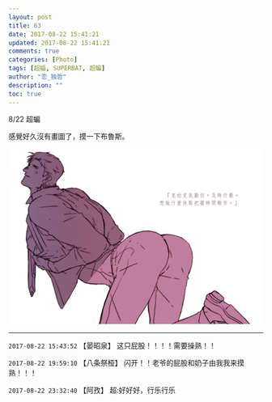 ```yaml
---
layout: post
title: 63
date: 2017-08-22 15:41:21
updated: 2017-08-22 15:41:21
comments: true
categories: [Photo]
tags: [超蝠, SUPERBAT, 超蝙]
author: "恋_独哲"
description: ""
toc: true
---
```


<p>8/22 超蝙</p> 
<p>感覺好久沒有畫圖了，摸一下布魯斯。<br /></p>

![](https://raw.githubusercontent.com/alicewish/maple50821/master/img_YW5MWVN1NEpoZFY3SmVKUjJUTFd0SVhZSXhoWDY3ZlgvWi84QURNUGQxbTNJeWlCdVdrN3dnPT0.jpg)

---

`2017-08-22 15:43:52` 【晏昭泉】 这只屁股！！！！需要操熟！！

`2017-08-22 19:59:10` 【八条祭桠】 闪开！！老爷的屁股和奶子由我我来摸熟！！！

`2017-08-22 23:32:40` 【阿孜】 超:好好好，行乐行乐
